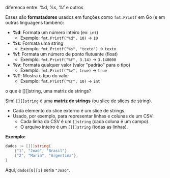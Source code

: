 diferenca entre: %d, %s, %f e outros

Esses são **formatadores** usados em funções como `fmt.Printf` em Go (e em outras linguagens também):

- **%d**: Formata um número inteiro (ex: `int`)
  - Exemplo: `fmt.Printf("%d", 10)` → `10`
- **%s**: Formata uma string
  - Exemplo: `fmt.Printf("%s", "texto")` → `texto`
- **%f**: Formata um número de ponto flutuante (float)
  - Exemplo: `fmt.Printf("%f", 3.14)` → `3.140000`
- **%v**: Formata qualquer valor (valor "padrão" para o tipo)
  - Exemplo: `fmt.Printf("%v", true)` → `true`
- **%T**: Mostra o tipo do valor
  - Exemplo: `fmt.Printf("%T", 10)` → `int`

o que é [][]string, uma matriz de strings?

Sim! `[][]string` é uma **matriz de strings** (ou slice de slices de string).

- Cada elemento do slice externo é um slice de strings.
- Usado, por exemplo, para representar linhas e colunas de um CSV:
  - Cada linha do CSV é um `[]string` (cada coluna é um campo).
  - O arquivo inteiro é um `[][]string` (todas as linhas).

**Exemplo:**
```go
dados := [][]string{
    {"1", "Joao", "Brasil"},
    {"2", "Maria", "Argentina"},
}
```
Aqui, `dados[0][1]` seria `"Joao"`.